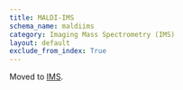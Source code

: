 ```yaml
---
title: MALDI-IMS
schema_name: maldiims
category: Imaging Mass Spectrometry (IMS)
layout: default
exclude_from_index: True
---
```


Moved to [IMS](../ims/).